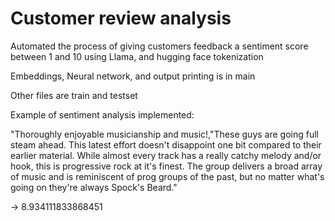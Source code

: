 # Customer review analysis

Automated the process of giving customers feedback a sentiment score between 1 and 10 using Llama, and hugging face tokenization

Embeddings, Neural network, and output printing is in main

Other files are train and testset


Example of sentiment analysis implemented: 

"Thoroughly enjoyable musicianship and music!,"These guys are going full steam ahead. This latest effort doesn't disappoint one bit compared to their earlier material. While almost every track has a really catchy melody and/or hook, this is progressive rock at it's finest. The group delivers a broad array of music and is reminiscent of prog groups of the past, but no matter what's going on they're always Spock's Beard."

-> 8.934111833868451
